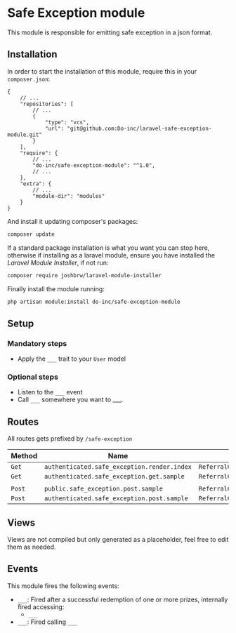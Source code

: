 # Safe Exception module

This module is responsible for emitting safe exception in a json format.

## Installation

In order to start the installation of this module, require this in your `composer.json`:
```json5
{
    // ...
    "repositories": [
        // ...
        {
            "type": "vcs",
            "url": "git@github.com:Do-inc/laravel-safe-exception-module.git"
        }
    ],
    "require": {
        // ...
        "do-inc/safe-exception-module": "^1.0",
        // ...
    },
    "extra": {
        // ...
        "module-dir": "modules"
    }
}
```

And install it updating composer's packages:
```bash
composer update
```

If a standard package installation is what you want you can stop here, otherwise if installing as a laravel module,
ensure you have installed the _Laravel Module Installer_, if not run:
```bash
composer require joshbrw/laravel-module-installer
```

Finally install the module running:
```bash
php artisan module:install do-inc/safe-exception-module
```

## Setup
### Mandatory steps
* Apply the `___` trait to your `User` model

### Optional steps
* Listen to the `___` event
* Call `___` somewhere you want to ___.

## Routes
All routes gets prefixed by `/safe-exception`

| Method | Name                                            | Callback                           | Route                   |
|--------|-------------------------------------------------|------------------------------------|-------------------------|
| `Get`  | `authenticated.safe_exception.render.index`         | `ReferralController@index`         | `/`                     |
| `Get`  | `authenticated.safe_exception.get.sample`           | `ReferralController@sample`        | `/sample`               |
|        |                                                 |                                    |                         |
| `Post` | `public.safe_exception.post.sample`                 | `ReferralController@sample`        | `/sample`               |
| `Post` | `authenticated.safe_exception.post.sample`          | `ReferralController@redeemAll`     | `/redeem`               |

## Views
Views are not compiled but only generated as a placeholder, feel free to edit them as needed.

## Events
This module fires the following events:
* `___`: Fired after a successful redemption of one or more prizes, internally fired accessing:
    * `___`
* `___`: Fired calling `___`
